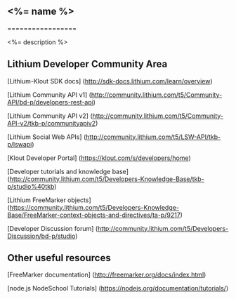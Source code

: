 ## <%= name %>
=================

<%= description %>

## Lithium Developer Community Area

[Lithium-Klout SDK docs] (http://sdk-docs.lithium.com/learn/overview)

[Lithium Community API v1] (http://community.lithium.com/t5/Community-API/bd-p/developers-rest-api)

[Lithium Community API v2] (http://community.lithium.com/t5/Community-API-v2/tkb-p/communityapiv2)

[Lithium Social Web APIs] (http://community.lithium.com/t5/LSW-API/tkb-p/lswapi)

[Klout Developer Portal] (https://klout.com/s/developers/home)

[Developer tutorials and knowledge base] (http://community.lithium.com/t5/Developers-Knowledge-Base/tkb-p/studio%40tkb)

[Lithium FreeMarker objects] (https://community.lithium.com/t5/Developers-Knowledge-Base/FreeMarker-context-objects-and-directives/ta-p/9217)

[Developer Discussion forum] (http://community.lithium.com/t5/Developers-Discussion/bd-p/studio)

## Other useful resources
[FreeMarker documentation] (http://freemarker.org/docs/index.html)

[node.js NodeSchool Tutorials] (https://nodejs.org/documentation/tutorials/)